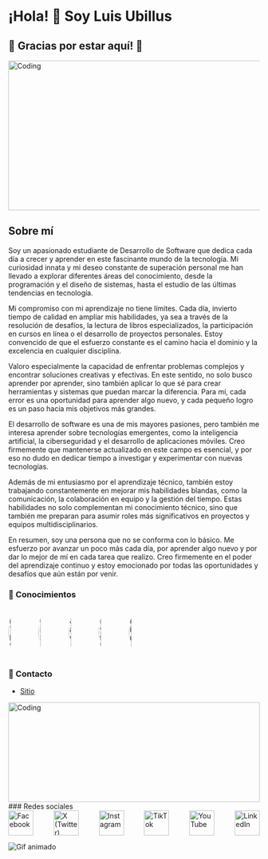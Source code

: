 # ¡Hola! 👋 Soy Luis Ubillus

## 🙌 Gracias por estar aquí!  🙌
<img src="https://i.giphy.com/media/v1.Y2lkPTc5MGI3NjExZTg3YzVzZ3IyOGFoZXV6bWhkcWd3a3V1eXdjb3g0NTh0Z2s5em85MCZlcD12MV9pbnRlcm5hbF9naWZfYnlfaWQmY3Q9Zw/3o7aDfulMGefshaQBW/giphy.gif" alt="Coding" style="width: 800px; height:300px;">

## Sobre mí

Soy un apasionado estudiante de Desarrollo de Software que dedica cada día a crecer y aprender en este fascinante mundo de la tecnología. Mi curiosidad innata y mi deseo constante de superación personal me han llevado a explorar diferentes áreas del conocimiento, desde la programación y el diseño de sistemas, hasta el estudio de las últimas tendencias en tecnología.

Mi compromiso con mi aprendizaje no tiene límites. Cada día, invierto tiempo de calidad en ampliar mis habilidades, ya sea a través de la resolución de desafíos, la lectura de libros especializados, la participación en cursos en línea o el desarrollo de proyectos personales. Estoy convencido de que el esfuerzo constante es el camino hacia el dominio y la excelencia en cualquier disciplina.

Valoro especialmente la capacidad de enfrentar problemas complejos y encontrar soluciones creativas y efectivas. En este sentido, no solo busco aprender por aprender, sino también aplicar lo que sé para crear herramientas y sistemas que puedan marcar la diferencia. Para mí, cada error es una oportunidad para aprender algo nuevo, y cada pequeño logro es un paso hacia mis objetivos más grandes.

El desarrollo de software es una de mis mayores pasiones, pero también me interesa aprender sobre tecnologías emergentes, como la inteligencia artificial, la ciberseguridad y el desarrollo de aplicaciones móviles. Creo firmemente que mantenerse actualizado en este campo es esencial, y por eso no dudo en dedicar tiempo a investigar y experimentar con nuevas tecnologías.

Además de mi entusiasmo por el aprendizaje técnico, también estoy trabajando constantemente en mejorar mis habilidades blandas, como la comunicación, la colaboración en equipo y la gestión del tiempo. Estas habilidades no solo complementan mi conocimiento técnico, sino que también me preparan para asumir roles más significativos en proyectos y equipos multidisciplinarios.

En resumen, soy una persona que no se conforma con lo básico. Me esfuerzo por avanzar un poco más cada día, por aprender algo nuevo y por dar lo mejor de mí en cada tarea que realizo. Creo firmemente en el poder del aprendizaje continuo y estoy emocionado por todas las oportunidades y desafíos que aún están por venir.


### 📌 Conocimientos
<div style="display: flex; flex-wrap: wrap; gap: 10px;">
  <img src="https://img.shields.io/badge/-HTML-E34F26?logo=html5&logoColor=white" alt="HTML" style="border-radius: 50%; width: 10%; height: 100px;">
  <img src="https://img.shields.io/badge/-CSS-1572B6?logo=css3&logoColor=white" alt="CSS" style="border-radius: 50%; width: 10%; height: 100px;">
  <img src="https://img.shields.io/badge/-JavaScript-F7DF1E?logo=javascript&logoColor=black" alt="JavaScript" style="border-radius: 50%; width: 10%; height: 100px;">
  <img src="https://img.shields.io/badge/-Python-3776AB?logo=python&logoColor=white" alt="Python" style="border-radius: 50%; width: 10%; height: 100px;">
  <img src="https://img.shields.io/badge/-Linux-FCC624?logo=linux&logoColor=black" alt="Linux" style="border-radius: 50%; width: 10%; height: 100px;">
</div>

### 💬 Contacto
- [Sitio](https://github.com/lcue1/)

<div>
<img src="https://i.giphy.com/media/v1.Y2lkPTc5MGI3NjExZDNrOGd6c3R0OWk2dG9yNG56MWNnYzY3Z3BmZW5qdnNxcWdrYzJvcSZlcD12MV9pbnRlcm5hbF9naWZfYnlfaWQmY3Q9Zw/4H3Ii5eLChYul9p7NL/giphy-downsized-large.gif" alt="Coding" style="width: 100%; height:200px;">
</div>
### Redes sociales

<div style="display: flex; justify-content: space-between; gap: 20px; width: 100%; max-width: 600px; margin: 0 auto;">
  <a href="https://www.facebook.com/tuusuario" target="_blank">
    <img src="https://upload.wikimedia.org/wikipedia/commons/5/51/Facebook_f_logo_%282019%29.svg" alt="Facebook" style="width: 50px; height: 50px;">
  </a>
  <a href="https://x.com/tuusuario" target="_blank">
    <img src="https://upload.wikimedia.org/wikipedia/commons/6/60/Twitter_Logo_2021.svg" alt="X (Twitter)" style="width: 50px; height: 50px;">
  </a>
  <a href="https://www.instagram.com/tuusuario" target="_blank">
    <img src="https://upload.wikimedia.org/wikipedia/commons/a/a5/Instagram_icon.png" alt="Instagram" style="width: 50px; height: 50px;">
  </a>
  <a href="https://www.tiktok.com/@tuusuario" target="_blank">
    <img src="https://upload.wikimedia.org/wikipedia/commons/6/69/TikTok_logo_2021.svg" alt="TikTok" style="width: 50px; height: 50px;">
  </a>
  <a href="https://www.youtube.com/c/tuusuario" target="_blank">
    <img src="https://upload.wikimedia.org/wikipedia/commons/4/42/YouTube_icon_%282013-2017%29.png" alt="YouTube" style="width: 50px; height: 50px;">
  </a>
  <a href="https://www.linkedin.com/in/tuusuario" target="_blank">
    <img src="https://upload.wikimedia.org/wikipedia/commons/0/01/LinkedIn_Logo_2013_2019.svg" alt="LinkedIn" style="width: 50px; height: 50px;">
  </a>
</div>


![Gif animado](https://tenor.com/baHs5.gif)
